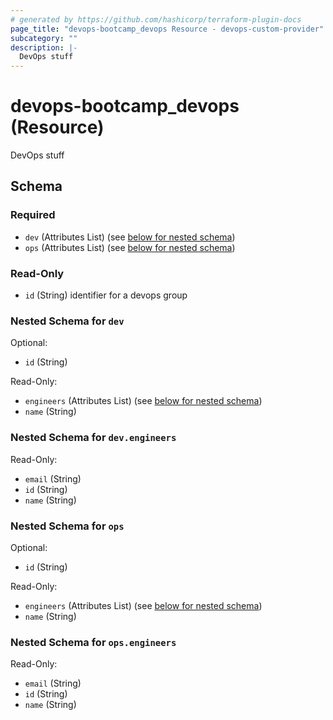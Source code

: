 ```yaml
---
# generated by https://github.com/hashicorp/terraform-plugin-docs
page_title: "devops-bootcamp_devops Resource - devops-custom-provider"
subcategory: ""
description: |-
  DevOps stuff
---
```


# devops-bootcamp_devops (Resource)

DevOps stuff



<!-- schema generated by tfplugindocs -->
## Schema

### Required

- `dev` (Attributes List) (see [below for nested schema](#nestedatt--dev))
- `ops` (Attributes List) (see [below for nested schema](#nestedatt--ops))

### Read-Only

- `id` (String) identifier for a devops group

<a id="nestedatt--dev"></a>
### Nested Schema for `dev`

Optional:

- `id` (String)

Read-Only:

- `engineers` (Attributes List) (see [below for nested schema](#nestedatt--dev--engineers))
- `name` (String)

<a id="nestedatt--dev--engineers"></a>
### Nested Schema for `dev.engineers`

Read-Only:

- `email` (String)
- `id` (String)
- `name` (String)



<a id="nestedatt--ops"></a>
### Nested Schema for `ops`

Optional:

- `id` (String)

Read-Only:

- `engineers` (Attributes List) (see [below for nested schema](#nestedatt--ops--engineers))
- `name` (String)

<a id="nestedatt--ops--engineers"></a>
### Nested Schema for `ops.engineers`

Read-Only:

- `email` (String)
- `id` (String)
- `name` (String)


